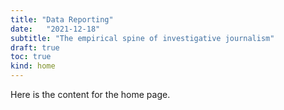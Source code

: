 ```yaml
---
title: "Data Reporting"
date:   "2021-12-18"
subtitle: "The empirical spine of investigative journalism"
draft: true
toc: true
kind: home
--- 
```


Here is the content for the home page. 

